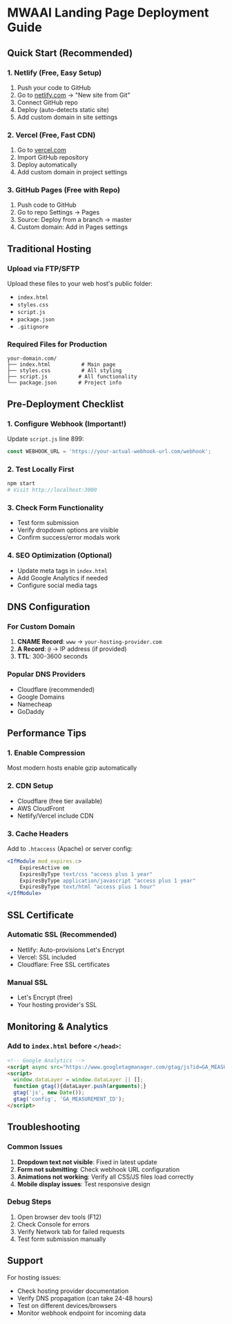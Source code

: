 # MWAAI Landing Page Deployment Guide

## Quick Start (Recommended)

### 1. Netlify (Free, Easy Setup)
1. Push your code to GitHub
2. Go to [netlify.com](https://netlify.com) → "New site from Git"
3. Connect GitHub repo
4. Deploy (auto-detects static site)
5. Add custom domain in site settings

### 2. Vercel (Free, Fast CDN)
1. Go to [vercel.com](https://vercel.com)
2. Import GitHub repository
3. Deploy automatically
4. Add custom domain in project settings

### 3. GitHub Pages (Free with Repo)
1. Push code to GitHub
2. Go to repo Settings → Pages
3. Source: Deploy from a branch → master
4. Custom domain: Add in Pages settings

## Traditional Hosting

### Upload via FTP/SFTP
Upload these files to your web host's public folder:
- `index.html`
- `styles.css`
- `script.js`
- `package.json`
- `.gitignore`

### Required Files for Production
```
your-domain.com/
├── index.html          # Main page
├── styles.css          # All styling
├── script.js          # All functionality
└── package.json       # Project info
```

## Pre-Deployment Checklist

### 1. Configure Webhook (Important!)
Update `script.js` line 899:
```javascript
const WEBHOOK_URL = 'https://your-actual-webhook-url.com/webhook';
```

### 2. Test Locally First
```bash
npm start
# Visit http://localhost:3000
```

### 3. Check Form Functionality
- Test form submission
- Verify dropdown options are visible
- Confirm success/error modals work

### 4. SEO Optimization (Optional)
- Update meta tags in `index.html`
- Add Google Analytics if needed
- Configure social media tags

## DNS Configuration

### For Custom Domain
1. **CNAME Record**: `www` → `your-hosting-provider.com`
2. **A Record**: `@` → IP address (if provided)
3. **TTL**: 300-3600 seconds

### Popular DNS Providers
- Cloudflare (recommended)
- Google Domains
- Namecheap
- GoDaddy

## Performance Tips

### 1. Enable Compression
Most modern hosts enable gzip automatically

### 2. CDN Setup
- Cloudflare (free tier available)
- AWS CloudFront
- Netlify/Vercel include CDN

### 3. Cache Headers
Add to `.htaccess` (Apache) or server config:
```apache
<IfModule mod_expires.c>
    ExpiresActive on
    ExpiresByType text/css "access plus 1 year"
    ExpiresByType application/javascript "access plus 1 year"
    ExpiresByType text/html "access plus 1 hour"
</IfModule>
```

## SSL Certificate

### Automatic SSL (Recommended)
- Netlify: Auto-provisions Let's Encrypt
- Vercel: SSL included
- Cloudflare: Free SSL certificates

### Manual SSL
- Let's Encrypt (free)
- Your hosting provider's SSL

## Monitoring & Analytics

### Add to `index.html` before `</head>`:
```html
<!-- Google Analytics -->
<script async src="https://www.googletagmanager.com/gtag/js?id=GA_MEASUREMENT_ID"></script>
<script>
  window.dataLayer = window.dataLayer || [];
  function gtag(){dataLayer.push(arguments);}
  gtag('js', new Date());
  gtag('config', 'GA_MEASUREMENT_ID');
</script>
```

## Troubleshooting

### Common Issues
1. **Dropdown text not visible**: Fixed in latest update
2. **Form not submitting**: Check webhook URL configuration
3. **Animations not working**: Verify all CSS/JS files load correctly
4. **Mobile display issues**: Test responsive design

### Debug Steps
1. Open browser dev tools (F12)
2. Check Console for errors
3. Verify Network tab for failed requests
4. Test form submission manually

## Support

For hosting issues:
- Check hosting provider documentation
- Verify DNS propagation (can take 24-48 hours)
- Test on different devices/browsers
- Monitor webhook endpoint for incoming data 